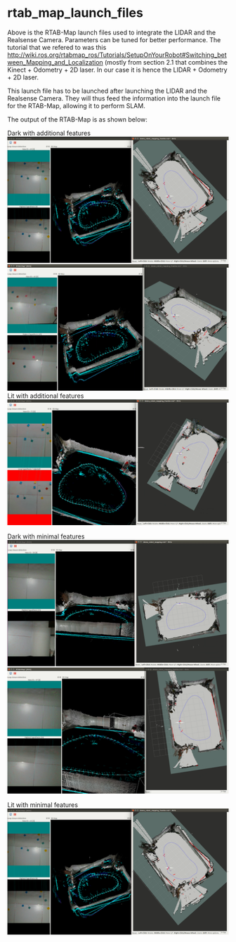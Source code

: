 # rtab_map_launch_files

Above is the RTAB-Map launch files used to integrate the LIDAR and the Realsense Camera. Parameters can be tuned for better performance. The tutorial that we refered to was this http://wiki.ros.org/rtabmap_ros/Tutorials/SetupOnYourRobot#Switching_between_Mapping_and_Localization (mostly from section 2.1 that combines the Kinect + Odometry + 2D laser. In our case it is hence the LIDAR + Odometry + 2D laser.  
  
This launch file has to be launched after launching the LIDAR and the Realsense Camera. They will thus feed the information into the launch file for the RTAB-Map, allowing it to perform SLAM.  

The output of the RTAB-Map is as shown below:  

Dark with additional features
![alt text](https://github.com/frankienaik/rtab_map_launch_files/blob/master/capstone/dark_w_additional_feats(1).png)
![alt text](https://github.com/frankienaik/rtab_map_launch_files/blob/master/capstone/dark_w_additional_feats.png)    
Lit with additional features
![alt text](https://github.com/frankienaik/rtab_map_launch_files/blob/master/capstone/lit_w_additional_feats.png)  
  
Dark with minimal features
![alt text](https://github.com/frankienaik/rtab_map_launch_files/blob/master/capstone/dark_w_min_feats(1).png)
![alt text](https://github.com/frankienaik/rtab_map_launch_files/blob/master/capstone/dark_w_min_feats.png)  
  
Lit with minimal features
![alt text](https://github.com/frankienaik/rtab_map_launch_files/blob/master/capstone/dark_w_additional_feats(1).png)






